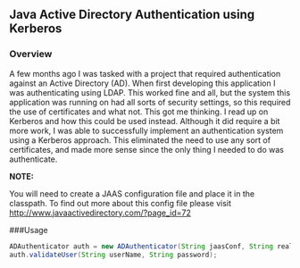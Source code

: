 ## Java Active Directory Authentication using Kerberos

### Overview
A few months ago I was tasked with a project that required authentication 
against an Active Directory (AD). When first developing this application
I was authenticating using LDAP. This worked fine and all, but the system
this application was running on had all sorts of security settings, so this
required the use of certificates and what not. This got me thinking. I read up
on Kerberos and how this could be used instead. Although it did require a bit
more work, I was able to successfully implement an authentication system using
a Kerberos approach. This eliminated the need to use any sort of certificates, and made more sense since the only thing I needed to do was authenticate.

**NOTE:**

You will need to create a JAAS configuration file and place it in the
classpath. To find out more about this config file please visit
http://www.javaactivedirectory.com/?page_id=72

###Usage
```java
ADAuthenticator auth = new ADAuthenticator(String jaasConf, String realm, String kdc);
auth.validateUser(String userName, String password);
```
